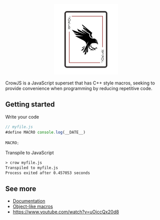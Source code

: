 <p align="center"><img src="logo.png" width=200></p>

CrowJS is a JavaScript superset that has C++ style macros, seeking to provide convenience when programming by reducing repetitive code.


## Getting started
Write your code
```javascript
// myfile.js
#define MACRO console.log(__DATE__)

MACRO;
```

Transpile to JavaScript
```batch
> crow myfile.js
Transpiled to myfile.js
Process exited after 0.457053 seconds
```


## See more
- [Documentation](documentation.md)
- [Object-like macros](https://gcc.gnu.org/onlinedocs/cpp/Object-like-Macros.html)
- https://www.youtube.com/watch?v=uOiccQx20d8

